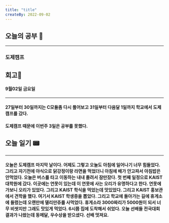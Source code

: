 ```yaml
---
title: "title"
createBy: 2022-09-02
---
```

## 오늘의 공부 🎉
---
### 도제캠프

## 회고🎇
#### 9월02일 금요일
---
#### 27일부터 30일까지는 C모듈좀 다시 풀어보고 31일부터 다음달 1일까지 학교에서 도제캠프를 갔다.
#### 도제캠프 때문에 이번주 3일은 공부를 못했다.

## 오늘 일기 📟
---
#### 오늘은 도제캠프 마지막 날이다. 어제도 그렇고 오늘도 아침에 일어나기 너무 힘들었다. 그리고 자기전에 야식으로 닭강정이랑 라면을 먹었더니 아침에 배가 안고파서 아침밥은 안먹었다. 오늘은 버스를 타고 이동하는 내내 졸려서 잠만잤다. 첫 번째 일정으로 KAIST 대학원에 갔다. 이곳에는 연못이 있는데 이 연못에 사는 오리가 유명하다고 한다. 연못에 가보니 오리가 있었다. 그리고 KAIST 학식을 먹었는데 맛있었다. 그리고 KAIST 홍보관에서 견학을 했다. 여기서 KAIST 학생증을 뽑았다. 그리고 학교에 돌아가는 길에 휴게소에 들렸는데 오랜만에 델리만쥬를 사먹었다. 휴게소라 3000짜리가 5000원이 되서 너무 비쌋지만 그래도 맛있게 먹었다. 6시쯤 집에 도착해서 쉬었다. 오늘 선배들 전국대회 결과가 나왔는데 동메달, 우수상을 받으셨다. 선배 멋져요.
<Comment/>